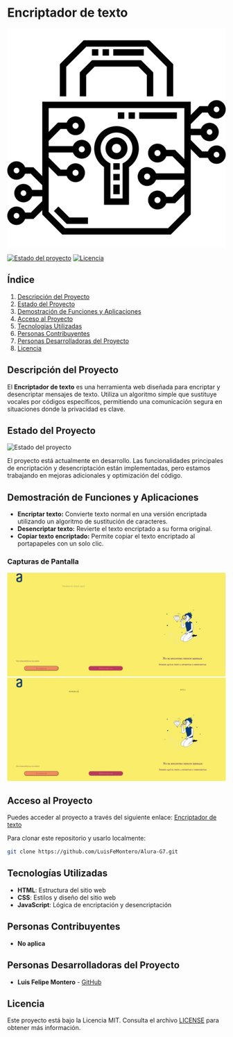 # Encriptador de texto

![Encriptador de texto](/Imagenes/candado-encriptador.png)

[![Estado del proyecto](https://img.shields.io/badge/estado-en%20desarrollo-yellow.svg)]()
[![Licencia](https://img.shields.io/badge/licencia-MIT-blue.svg)]()

## Índice

1. [Descripción del Proyecto](#descripción-del-proyecto)
2. [Estado del Proyecto](#estado-del-proyecto)
3. [Demostración de Funciones y Aplicaciones](#demostración-de-funciones-y-aplicaciones)
4. [Acceso al Proyecto](#acceso-al-proyecto)
5. [Tecnologías Utilizadas](#tecnologías-utilizadas)
6. [Personas Contribuyentes](#personas-contribuyentes)
7. [Personas Desarrolladoras del Proyecto](#personas-desarrolladoras-del-proyecto)
8. [Licencia](#licencia)

## Descripción del Proyecto

El **Encriptador de texto** es una herramienta web diseñada para encriptar y desencriptar mensajes de texto. Utiliza un algoritmo simple que sustituye vocales por códigos específicos, permitiendo una comunicación segura en situaciones donde la privacidad es clave.

## Estado del Proyecto

![Estado del proyecto](https://img.shields.io/badge/estado-en%20desarrollo-yellow.svg)

El proyecto está actualmente en desarrollo. Las funcionalidades principales de encriptación y desencriptación están implementadas, pero estamos trabajando en mejoras adicionales y optimización del código.

## Demostración de Funciones y Aplicaciones

- **Encriptar texto:** Convierte texto normal en una versión encriptada utilizando un algoritmo de sustitución de caracteres.
- **Desencriptar texto:** Revierte el texto encriptado a su forma original.
- **Copiar texto encriptado:** Permite copiar el texto encriptado al portapapeles con un solo clic.

### Capturas de Pantalla
![Encriptador de texto - Captura 1](/Imagenes/captura-1.png)
![Encriptador de texto - Captura 2](/Imagenes/captura-2.png)

## Acceso al Proyecto

Puedes acceder al proyecto a través del siguiente enlace: [Encriptador de texto](https://github.com/LuisFeMontero/Alura-G7.git)

Para clonar este repositorio y usarlo localmente:

```bash
git clone https://github.com/LuisFeMontero/Alura-G7.git

```

## Tecnologías Utilizadas

- **HTML**: Estructura del sitio web
- **CSS**: Estilos y diseño del sitio web
- **JavaScript**: Lógica de encriptación y desencriptación

## Personas Contribuyentes

- **No aplica**

## Personas Desarrolladoras del Proyecto

- **Luis Felipe Montero** - [GitHub](https://github.com/LuisFeMontero)

## Licencia

Este proyecto está bajo la Licencia MIT. Consulta el archivo [LICENSE](/License) para obtener más información.
